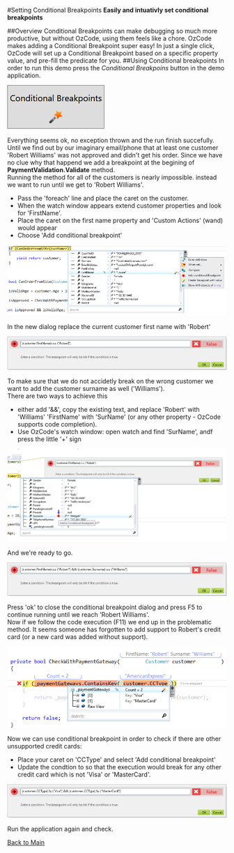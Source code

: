 ﻿#Setting Conditional Breakpoints
**Easily and intuativly set conditional breakpoints**

##Overview
Conditional Breakpoints can make debugging so much more productive, but without OzCode, using them feels like a chore. OzCode makes adding a Conditional Breakpoint super easy! In just a single click, OzCode will set up a Conditional Breakpoint based on a specific property value, and pre-fill the predicate for you.
##Using Conditional breakpoints
In order to run this demo press the _Conditional Breakpoins_ button in the demo application.  

![Conditional breakpoints button](Resources/ConditionalBreakpointsButton.PNG)

Everything seems ok, no exception thrown and the run finish succefully. Until we find out by our imaginary email/phone that at least one customer 'Robert Williams' was not approved and didn't get his order.
Since we have no clue why that happend we add a breakpoint at the begining of __PaymentValidation.Validate__ method.   
Running the method for all of the customers is nearly impossible. instead we want to run until we get to 'Robert Williams'.
* Pass the 'foreach' line and place the caret on the customer.   
* When the watch window appears extend customer properties and look for 'FirstName'.
* Place the caret on the first name property and 'Custom Actions' (wand) would appear
* Choose 'Add conditional breakpoint'

![Custom actions](Resources/CustomActions.PNG)  
   
In the new dialog replace the current customer first name with 'Robert'

![Conditional breakpoint FirstName](Resources/ConditionalBreakPoint1_1.PNG)

To make sure that we do not accidetly break on the wrong customer we want to add the customer surname as well ('Williams').  
There are two ways to achieve this 
- either add '&&', copy the existing text, and replace 'Robert' with 'Williams' 'FirstName' with 'SurName' (or any other property - OzCode supports code completion).
- Use OzCode's watch window: open watch and find 'SurName', andf press the little '+' sign
 
 ![Conditional breakpoint Surname](Resources/ConditionalBreakPoint1_2.PNG)
 
 And we're ready to go. 
 
 ![Conditional breakpoint](Resources/ConditionalBreakPoint1_3.PNG)
 
 Press 'ok' to close the conditional breakpoint dialog and press F5 to continue running until we reach 'Robert Williams'.  
 Now if we follow the code execution  (F11) we end up in the problematic method. It seems someone has forgotten to add support to Robert's credit card (or a new card was added without support).
 
 ![Bug found](Resources/problemFound.PNG)
 
 Now we can use conditional breakpoint in order to check if there are other unsupported credit cards:
 - Place your caret on 'CCType' and select 'Add conditional breakpoint'
 - Update the condtion to so that the execution would break for any other credit card which is not 'Visa' or 'MasterCard'.
 
 ![Conditionl breakpoint](Resources/conditionalBreakPoint2_1.PNG)
 
 Run the application again and check.
 
 [Back to Main](../../README.md)  